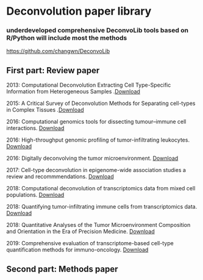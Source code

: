 # Deconvolution paper library

### underdeveloped comprehensive DeconvoLib tools based on R/Python will include most the methods
https://github.com/changwn/DeconvoLib

## First part: Review paper

2013: Computational Deconvolution Extracting Cell Type-Specific Information from Heterogeneous Samples .[Download](https://github.com/changwn/Deconvolution_paper/blob/master/00-2013%5Breview%5DComputational%20Deconvolution%20Extracting%20Cell%20Type-Specific%20Information%20from%20Heterogeneous%20Samples.pdf)

2015: A Critical Survey of Deconvolution Methods for Separating cell-types in Complex Tissues .[Download](https://github.com/changwn/Deconvolution_paper/blob/master/00-2015%5Breview%20purdue%5DA%20Critical%20Survey%20of%20Deconvolution%20Methods%20for%20Separating%20cell-types%20in%20Complex%20Tissues.pdf)

2016: Computational genomics tools for dissecting tumour–immune cell interactions. [Download](https://github.com/changwn/Deconvolution_paper/blob/master/00-2016%5Breview%20nature%5DComputational%20genomics%20tools%20for%20dissecting%20tumour%E2%80%93immune%20cell%20interactions.pdf)

2016: High-throughput genomic profiling of tumor-infiltrating leukocytes. [Download](https://github.com/changwn/Deconvolution_paper/blob/master/00-2016%5Breview%20Newman%5DHigh-throughput%20genomic%20profiling%20of%20tumor-infiltrating%20leukocytes.pdf)

2016: Digitally deconvolving the tumor microenvironment. [Download](https://github.com/changwn/Deconvolution_paper/blob/master/00-2016%5Breview%20short%5DDigitally%20deconvolving%20the%20tumor%20microenvironment.pdf)

2017: Cell-type deconvolution in epigenome-wide association studies a review and recommmendations. [Download](https://github.com/changwn/Deconvolution_paper/blob/master/00-2017%5Breview%5DCell-type%20deconvolution%20in%20epigenome-wide%20association%20studies%20a%20review%20and%20recommmendations.pdf)

2018: Computational deconvolution of transcriptomics data from mixed cell populations. [Download](https://github.com/changwn/Deconvolution_paper/blob/master/00-2018%5Breview%20belgium%5DComputational%20deconvolution%20of%20transcriptomics%20data%20from%20mixed%20cell%20populations.pdf)

2018: Quantifying tumor-infiltrating immune cells from transcriptomics data. [Download](https://github.com/changwn/Deconvolution_paper/blob/master/00-2018%5Breview%20FF%5DQuantifying%20tumor-infiltrating%20immune%20cells%20from%20transcriptomics%20data.pdf)

2018: Quantitative Analyses of the Tumor Microenvironment Composition and Orientation in the Era of Precision Medicine. [Download](https://github.com/changwn/Deconvolution_paper/blob/master/00-2018%5Breview%20frontiers%5DQuantitative%20Analyses%20of%20the%20Tumor%20Microenvironment%20Composition%20and%20Orientation%20in%20the%20Era%20of%20Precision%20Medicine.pdf)

2019: Comprehensive evaluation of transcriptome-based cell-type quantification methods for immuno-oncology. [Download](https://github.com/changwn/Deconvolution_paper/blob/master/00-2019%5Breview%5DComprehensive%20evaluation%20of%20transcriptome-based%20cell-type%20quantification%20methods%20for%20immuno-oncology.pdf)

## Second part: Methods paper
















